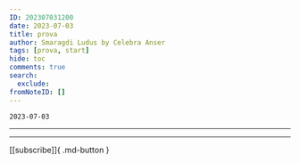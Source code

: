 ```yaml
---
ID: 202307031200
date: 2023-07-03
title: prova
author: Smaragdi Ludus by Celebra Anser
tags: [prova, start]
hide: toc
comments: true
search:
  exclude:
fromNoteID: []  
---
```



`2023-07-03`

---



---
[[subscribe]]{ .md-button } 